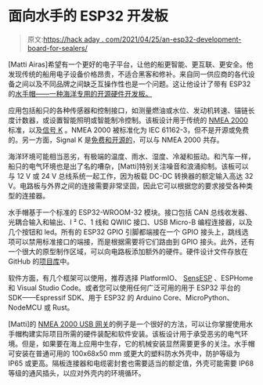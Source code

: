 # 面向水手的 ESP32 开发板

> 原文:[https://hack aday . com/2021/04/25/an-esp32-development-board-for-sealers/](https://hackaday.com/2021/04/25/an-esp32-development-board-for-sailors/)

[Matti Airas]希望有一个更好的电子平台，让他的船更智能、更互联、更安全。他发现传统的船用电子设备价格昂贵，不适合黑客和修补。来自同一供应商的各代设备之间以及不同品牌之间缺乏互操作性也是一个问题。这让他设计了带有 ESP32 的[水手帽——一种海洋专用的开源硬件开发板。](https://hatlabs.github.io/sh-esp32/)

应用包括船只的各种传感器和控制接口，如测量燃油或水位、发动机转速、锚链长度计数器，或设置智能照明或智能制冷控制。该板设计用于传统的 [NMEA 2000](https://en.wikipedia.org/wiki/NMEA_2000) 标准，以及[信号 K](https://signalk.org/overview.html) 。NMEA 2000 被标准化为 IEC 61162-3，但不是开源或免费的。另一方面，Signal K 是[免费和开源的](https://github.com/SignalK)，可以与 NMEA 2000 共存。

海洋环境可能相当恶劣，有极端的温度、雨水、湿度、冷凝和振动。和汽车一样，船只的电气环境也是出了名的嘈杂，[Matti]特别关注噪音和浪涌抑制。该板可以与 12 V 或 24 V 总线系统一起工作，因为板载 DC-DC 转换器的额定输入高达 32 V。电路板与外界之间的连接需要非常坚固，因此它可以根据您的要求接受各种类型的连接器。

水手帽基于一个标准的 ESP32-WROOM-32 模块。接口包括 CAN 总线收发器、光耦合输入和输出、I ² C、1 线和 QWIIC 接口、USB Micro-B 编程连接器，以及几个按钮和 led。所有的 ESP32 GPIO 引脚都端接在一个 GPIO 接头上，跳线选项可以禁用标准接口的端接，而是根据需要将它们路由到 GPIO 接头。此外，还有一个很大的原型制作区域，可以向电路板添加额外的硬件。硬件设计文件存放在 GitHub 的[项目库](https://github.com/hatlabs/SH-ESP32-hardware)中。

软件方面，有几个框架可以使用，推荐选择 PlatformIO、 [SensESP](https://github.com/SignalK/SensESP) 、ESPHome 和 Visual Studio Code。或者您可以使用任何广泛可用的用于 ESP32 平台的 SDK——Espressif SDK、用于 ESP32 的 Arduino Core、MicroPython、NodeMCU 或 Rust。

[Matti]的 [NMEA 2000 USB 网关](https://hatlabs.github.io/sh-esp32/pages/tutorials/nmea2000-gateway/)的例子是一个很好的方法，可以让你掌握使用水手帽构建实际项目所需的硬件装配和软件安装。该板设计用于承受恶劣的电气环境。但是，如果要在海上应用中生存，它的机械安装显然需要更多的关注。水手帽可安装在普通可用的 100x68x50 mm 或更大的塑料防水外壳中，防护等级为 IP65 或更高。隔板连接器和电缆密封套也需要适当的额定值，外壳可能需要 IP68 等级的通风插头，以应对外壳内的环境循环。